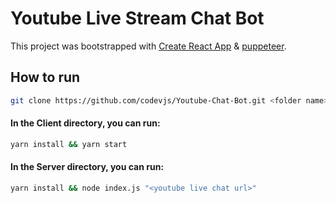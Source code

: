 # Youtube Live Stream Chat Bot

This project was bootstrapped with [Create React App](https://github.com/facebook/create-react-app) & [puppeteer](https://developers.google.com/web/tools/puppeteer). 

## How to run

```sh
git clone https://github.com/codevjs/Youtube-Chat-Bot.git <folder name>
```

#### In the Client directory, you can run:
```sh
yarn install && yarn start
```

#### In the Server directory, you can run:
```sh
yarn install && node index.js "<youtube live chat url>"
```
